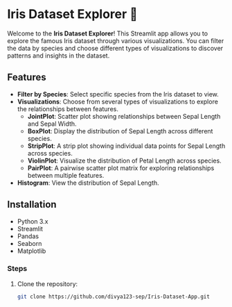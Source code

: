 # Iris Dataset Explorer 🌸

Welcome to the **Iris Dataset Explorer**! This Streamlit app allows you to explore the famous Iris dataset through various visualizations. You can filter the data by species and choose different types of visualizations to discover patterns and insights in the dataset.

## Features

- **Filter by Species**: Select specific species from the Iris dataset to view.
- **Visualizations**: Choose from several types of visualizations to explore the relationships between features.
  - **JointPlot**: Scatter plot showing relationships between Sepal Length and Sepal Width.
  - **BoxPlot**: Display the distribution of Sepal Length across different species.
  - **StripPlot**: A strip plot showing individual data points for Sepal Length across species.
  - **ViolinPlot**: Visualize the distribution of Petal Length across species.
  - **PairPlot**: A pairwise scatter plot matrix for exploring relationships between multiple features.
- **Histogram**: View the distribution of Sepal Length.

## Installation

- Python 3.x
- Streamlit
- Pandas
- Seaborn
- Matplotlib

### Steps

1. Clone the repository:
   ```bash
   git clone https://github.com/divya123-sep/Iris-Dataset-App.git
